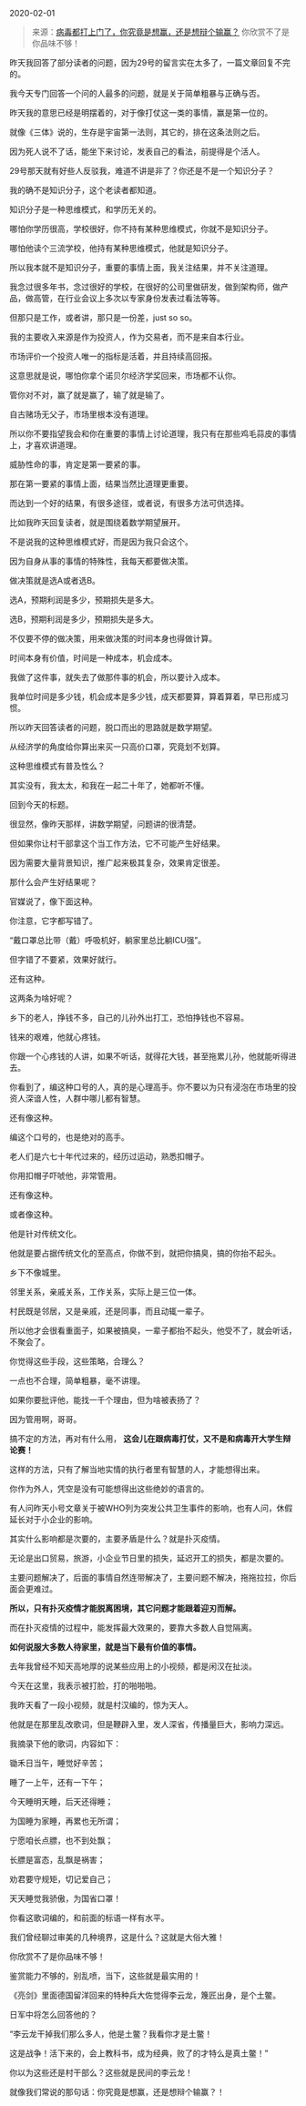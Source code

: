 2020-02-01

> 来源：[病毒都打上门了，你究竟是想赢，还是想辩个输赢？](http://mp.weixin.qq.com/s?__biz=MzU0MjYwNDU2Mw==&mid=2247488221&idx=1&sn=e86c2cf4646504578ecc0fe85879044c&chksm=fb197ea1cc6ef7b7a70a52f12ce25cb1aebf4eba5633b11574d53b30041154bfea6380393022&scene=27#wechat_redirect)
> 你欣赏不了是你品味不够！

昨天我回答了部分读者的问题，因为29号的留言实在太多了，一篇文章回复不完的。

  

我今天专门回答一个问的人最多的问题，就是关于简单粗暴与正确与否。

  

昨天我的意思已经是明摆着的，对于像打仗这一类的事情，赢是第一位的。

  

就像《三体》说的，生存是宇宙第一法则，其它的，排在这条法则之后。

  

因为死人说不了话，能坐下来讨论，发表自己的看法，前提得是个活人。

  

29号那天就有好些人反驳我，难道不讲是非了？你还是不是一个知识分子？

  

我的确不是知识分子，这个老读者都知道。

  

知识分子是一种思维模式，和学历无关的。

  

哪怕你学历很高，学校很好，你不持有某种思维模式，你就不是知识分子。

  

哪怕他读个三流学校，他持有某种思维模式，他就是知识分子。

  

所以我本就不是知识分子，重要的事情上面，我关注结果，并不关注道理。

  

我念过很多年书，念过很好的学校，在很好的公司里做研发，做到架构师，做产品，做高管，在行业会议上多次以专家身份发表过看法等等。

  

但那只是工作，或者讲，那只是一份差，just so so。

  

我的主要收入来源是作为投资人，作为交易者，而不是来自本行业。

  

市场评价一个投资人唯一的指标是活着，并且持续高回报。

  

这意思就是说，哪怕你拿个诺贝尔经济学奖回来，市场都不认你。

  

管你对不对，赢了就是赢了，输了就是输了。

  

自古赌场无父子，市场里根本没有道理。

  

所以你不要指望我会和你在重要的事情上讨论道理，我只有在那些鸡毛蒜皮的事情上，才喜欢讲道理。

  

威胁性命的事，肯定是第一要紧的事。

  

那在第一要紧的事情上面，结果当然比道理更重要。

  

而达到一个好的结果，有很多途径，或者说，有很多方法可供选择。

  

比如我昨天回复读者，就是围绕着数学期望展开。

  

不是说我的这种思维模式好，而是因为我只会这个。

  

因为自身从事的事情的特殊性，我每天都要做决策。

  

做决策就是选A或者选B。

  

选A，预期利润是多少，预期损失是多大。

选B，预期利润是多少，预期损失是多大。

  

不仅要不停的做决策，用来做决策的时间本身也得做计算。

  

时间本身有价值，时间是一种成本，机会成本。

  

我做了这件事，就失去了做那件事的机会，所以要计入成本。

  

我单位时间是多少钱，机会成本是多少钱，成天都要算，算着算着，早已形成习惯。

  

所以昨天回答读者的问题，脱口而出的思路就是数学期望。

  

从经济学的角度给你算出来买一只高价口罩，究竟划不划算。

  

这种思维模式有普及性么？

  

其实没有，我太太，和我在一起二十年了，她都听不懂。

  

回到今天的标题。

  

很显然，像昨天那样，讲数学期望，问题讲的很清楚。

  

但如果你让村干部拿这个当工作方法，它不可能产生好结果。

  

因为需要大量背景知识，推广起来极其复杂，效果肯定很差。

  

那什么会产生好结果呢？

  

官媒说了，像下面这种。

你注意，它字都写错了。  

  

“戴口罩总比带（戴）呼吸机好，躺家里总比躺ICU强”。

  

但字错了不要紧，效果好就行。

  

还有这种。

这两条为啥好呢？  

  

乡下的老人，挣钱不多，自己的儿孙外出打工，恐怕挣钱也不容易。

  

钱来的艰难，他就心疼钱。

  

你跟一个心疼钱的人讲，如果不听话，就得花大钱，甚至拖累儿孙，他就能听得进去。

  

你看到了，编这种口号的人，真的是心理高手。你不要以为只有浸泡在市场里的投资人深谙人性，人群中哪儿都有智慧。

  

还有像这种。

编这个口号的，也是绝对的高手。

  

老人们是六七十年代过来的，经历过运动，熟悉扣帽子。

  

你用扣帽子吓唬他，非常管用。

  

还有像这种。

或者像这种。

他是针对传统文化。

  

他就是要占据传统文化的至高点，你做不到，就把你搞臭，搞的你抬不起头。  

  

乡下不像城里。

  

邻里关系，亲戚关系，工作关系，实际上是三位一体。

  

村民既是邻居，又是亲戚，还是同事，而且动辄一辈子。

  

所以他才会很看重面子，如果被搞臭，一辈子都抬不起头，他受不了，就会听话，不聚会了。  

  

你觉得这些手段，这些策略，合理么？

  

一点也不合理，简单粗暴，毫不讲理。

  

如果你要批评他，能找一千个理由，但为啥被表扬了？

  

因为管用啊，哥哥。

  

搞不定的方法，再对有什么用， **这会儿在跟病毒打仗，又不是和病毒开大学生辩论赛！**

  

这样的方法，只有了解当地实情的执行者里有智慧的人，才能想得出来。

  

你作为外人，凭空是没有可能想得出这些绝妙的语言的。

  

有人问昨天小号文章关于被WHO列为突发公共卫生事件的影响，也有人问，休假延长对于小企业的影响。

  

其实什么影响都是次要的，主要矛盾是什么？就是扑灭疫情。  

  

无论是出口贸易，旅游，小企业节日里的损失，延迟开工的损失，都是次要的。

  

主要问题解决了，后面的事情自然连带解决了，主要问题不解决，拖拖拉拉，你后面会更难过。

  

 **所以，只有扑灭疫情才能脱离困境，其它问题才能跟着迎刃而解。**

  

而在扑灭疫情的过程中，能发挥最大效果的，要靠大多数人自觉隔离。

  

 **如何说服大多数人待家里，就是当下最有价值的事情。**

  

去年我曾经不知天高地厚的说某些应用上的小视频，都是闲汉在扯淡。

  

今天在这里，我表示被打脸，打的啪啪啪。

  

我昨天看了一段小视频，就是村汉编的，惊为天人。

  

他就是在那里乱改歌词，但是鞭辟入里，发人深省，传播量巨大，影响力深远。

  

我摘录下他的歌词，内容如下：

  

锄禾日当午，睡觉好辛苦；

睡了一上午，还有一下午；

今天睡明天睡，后天还得睡；

为国睡为家睡，再累也无所谓；

宁愿咱长点膘，也不到处飘；

长膘是富态，乱飘是祸害；

劝君要守规矩，切记爱自己；

天天睡觉我骄傲，为国省口罩！

  

你看这歌词编的，和前面的标语一样有水平。

  

我们曾经聊过审美的几种境界，这是什么？这就是大俗大雅！

  

你欣赏不了是你品味不够！

  

鉴赏能力不够的，别乱喷，当下，这些就是最实用的！

  

《亮剑》里面德国留洋回来的特种兵大佐觉得李云龙，篾匠出身，是个土鳖。

  

日军中将怎么回答他的？

  

“李云龙干掉我们那么多人，他是土鳖？我看你才是土鳖！

  

这是战争！活下来的，会上教科书，成为经典，败了的才特么是真土鳖！”

  

你以为这些还是村干部么？这些就是民间的李云龙！  

  

就像我们常说的那句话：你究竟是想赢，还是想辩个输赢？！


